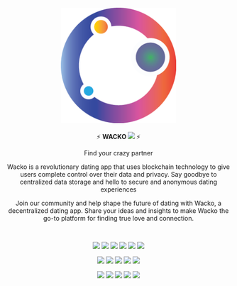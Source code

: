 <br />
<div align="center">
  <img src="https://github.com/rinturaj/wacko/blob/main/src/assets/icon/Wacko_icon.png?raw=true" width="260" />
</div>
<br/>
<div align="center">
  ⚡️ <b> WACKO <a ><img src="https://img.shields.io/badge/dApps-green" /></a> </b> ⚡️
    <p>Find your crazy partner</p>
<p>Wacko is a revolutionary dating app that uses blockchain technology to give users complete control over their data and privacy. Say goodbye to centralized data storage and hello to secure and anonymous dating experiences

</p>
<p>Join our community and help shape the future of dating with Wacko, a decentralized dating app. Share your ideas and insights to make Wacko the go-to platform for finding true love and connection.</p>
</div>
<br />
<p align="center">
  <a ><img src="https://img.shields.io/github/license/rinturaj/wacko" /></a>
  <a ><img src="https://img.shields.io/github/checks-status/rinturaj/wacko/main" /></a>
  <a ><img src="https://img.shields.io/github/package-json/v/rinturaj/wacko" /></a>
  <a ><img src="https://img.shields.io/github/watchers/rinturaj/wacko" /></a>
  <a ><img src="https://img.shields.io/github/stars/rinturaj/wacko" /></a>
  <a ><img src="https://img.shields.io/github/forks/rinturaj/wacko" /></a>
</p>
<p align="center">
  <a ><img src="https://img.shields.io/github/commit-activity/m/rinturaj/wacko" /></a>
  <a ><img src="https://img.shields.io/github/contributors/rinturaj/wacko" /></a>
  <a ><img src="https://img.shields.io/github/last-commit/rinturaj/wacko" /></a>
   <a ><img src="https://img.shields.io/github/issues/rinturaj/wacko" /></a>
  <a ><img src="https://img.shields.io/github/issues-pr/rinturaj/wacko" /></a>
 
</p>

<p align="center">
 <a ><img src="https://img.shields.io/github/issues-closed-raw/rinturaj/wacko" /></a>
  <a ><img src="https://img.shields.io/github/languages/code-size/rinturaj/wacko" /></a>
  <a ><img src="https://img.shields.io/github/repo-size/rinturaj/wacko" /></a>
  <a ><img src="https://img.shields.io/github/languages/count/rinturaj/wacko" /></a>
  <a ><img src="https://img.shields.io/github/languages/top/rinturaj/wacko" /></a>
 
</p>

<br/>